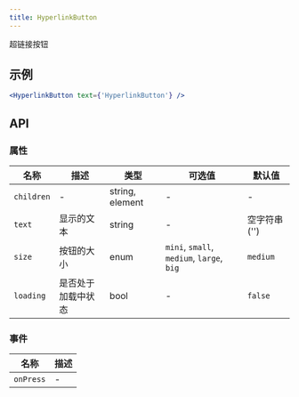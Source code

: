 ```yaml
---
title: HyperlinkButton
---
```

超链接按钮

## 示例

```jsx
<HyperlinkButton text={'HyperlinkButton'} />
```

## API

### 属性
名称 | 描述 | 类型 | 可选值 | 默认值
--- | --- | --- | --- | ---
`children` | - | string, element | - | -
`text` | 显示的文本 | string | - | 空字符串 ('')
`size` | 按钮的大小 | enum | `mini`, `small`, `medium`, `large`, `big` | `medium`
`loading` | 是否处于加载中状态 | bool | - | `false`

### 事件
名称 | 描述
--- | ---
`onPress` | -
